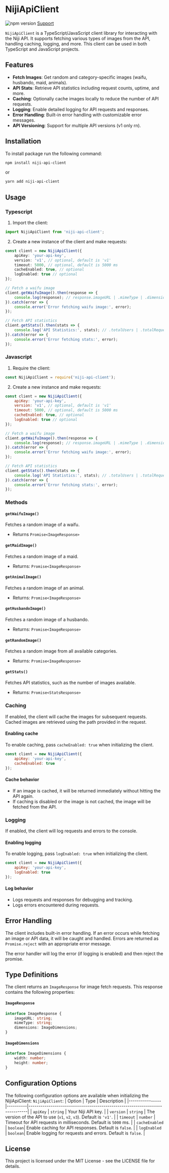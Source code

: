 # NijiApiClient
![npm version](https://img.shields.io/npm/v/nijiapi-client)
[Support](https://discord.gg/RZSWAaUHjV)

`NijiApiClient` is a TypeScript/JavaScript client library for interacting with the Niji API. It supports fetching various types of images from the API, handling caching, logging, and more. This client can be used in both TypeScript and JavaScript projects.

## Features

- **Fetch Images**: Get random and category-specific images (waifu, husbando, maid, animals).
- **API Stats**: Retrieve API statistics including request counts, uptime, and more.
- **Caching**: Optionally cache images locally to reduce the number of API requests.
- **Logging**: Enable detailed logging for API requests and responses.
- **Error Handling**: Built-in error handling with customizable error messages.
- **API Versioning**: Support for multiple API versions (v1 only rn).

## Installation

To install package run the following command:
```bash
npm install niji-api-client
```
or
```bash
yarn add niji-api-client
```

## Usage
### Typescript
1. Import the client:
```typescript
import NijiApiClient from 'niji-api-client';
```
2. Create a new instance of the client and make requests:
```typescript
const client = new NijiApiClient({
    apiKey: 'your-api-key',
    version: 'v1', // optional, default is 'v1'
    timeout: 5000, // optional, default is 5000 ms
    cacheEnabled: true, // optional
    logEnabled: true // optional
});

// Fetch a waifu image
client.getWaifuImage().then(response => {
    console.log(response); // response.imageURL | .mimeType | .dimensions
}).catch(error => {
    console.error('Error fetching waifu image:', error);
});

// Fetch API statistics
client.getStats().then(stats => {
    console.log('API Statistics:', stats); // .totalUsers | .totalRequests | .uptime
}).catch(error => {
    console.error('Error fetching stats:', error);
});
```
### Javascript
1. Require the client:
```javascript
const NijiApiClient = require('niji-api-client');
```
2. Create a new instance and make requests:
```javascript
const client = new NijiApiClient({
    apiKey: 'your-api-key',
    version: 'v1', // optional, default is 'v1'
    timeout: 5000, // optional, default is 5000 ms
    cacheEnabled: true, // optional
    logEnabled: true // optional
});

// Fetch a waifu image
client.getWaifuImage().then(response => {
    console.log(response); // response.imageURL | .mimeType | .dimensions
}).catch(error => {
    console.error('Error fetching waifu image:', error);
});

// Fetch API statistics
client.getStats().then(stats => {
    console.log('API Statistics:', stats); // .totalUsers | .totalRequests | .uptime
}).catch(error => {
    console.error('Error fetching stats:', error);
});
```
### Methods

#### `getWaifuImage()`
Fetches a random image of a waifu.
- Returns `Promise<ImageResponse>`
#### `getMaidImage()`
Fetches a random image of a maid.
- Returns: `Promise<ImageResponse>`
#### `getAnimalImage()`
Fetches a random image of an animal.
- Returns: `Promise<ImageResponse>`
#### `getHusbandoImage()`
Fetches a random image of a husbando.
- Returns: `Promise<ImageResponse>`
#### `getRandomImage()`
Fetches a random image from all available categories.
- Returns: `Promise<ImageResponse>`
#### `getStats()`
Fetches API statistics, such as the number of images available.
- Returns: `Promise<StatsResponse>`

### Caching
If enabled, the client will cache the images for subsequent requests. Cached images are retrieved using the path provided in the request.
#### **Enabling cache**
To enable caching, pass `cacheEnabled: true` when initializing the client.
```javascript
const client = new NijiApiClient({
    apiKey: 'your-api-key',
    cacheEnabled: true
});
```
#### **Cache behavior**
- If an image is cached, it will be returned immediately without hitting the API again.
- If caching is disabled or the image is not cached, the image will be fetched from the API.

### Logging
If enabled, the client will log requests and errors to the console.
#### **Enabling logging**
To enable logging, pass `logEnabled: true` when initializing the client.
```javascript
const client = new NijiApiClient({
    apiKey: 'your-api-key',
    logEnabled: true
});
```
#### **Log behavior**
- Logs requests and responses for debugging and tracking.
- Logs errors encountered during requests.

## Error Handling
The client includes built-in error handling. If an error occurs while fetching an image or API data, it will be caught and handled. Errors are returned as `Promise.reject` with an appropriate error message.

The error handler will log the error (if logging is enabled) and then reject the promise.

## Type Definitions
The client returns an `ImageResponse` for image fetch requests. This response contains the following properties:

#### `ImageResponse`
```typescript
interface ImageResponse {
    imageURL: string;
    mimeType: string;
    dimensions: ImageDimensions;
}
```
#### `ImageDimensions`
```typescript
interface ImageDimensions {
    width: number;
    height: number;
}
```

## Configuration Options
The following configuration options are available when initializing the NijiApiClient:
`NijiApiClient`:
| Option         | Type     | Description                                                                 |
|----------------|----------|-----------------------------------------------------------------------------|
| `apiKey`       | `string` | Your Niji API key.                                                           |
| `version`      | `string` | The version of the API to use (`v1`, `v2`, `v3`). Default is `'v1'`.          |
| `timeout`      | `number` | Timeout for API requests in milliseconds. Default is `5000` ms.              |
| `cacheEnabled` | `boolean`| Enable caching for API responses. Default is `false`.                        |
| `logEnabled`   | `boolean`| Enable logging for requests and errors. Default is `false`.                  |


## License
This project is licensed under the MIT License - see the LICENSE file for details.